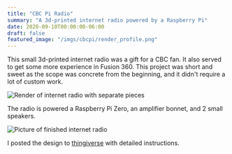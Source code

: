 ```yaml
---
title: "CBC Pi Radio"
summary: "A 3d-printed internet radio powered by a Raspberry Pi"
date: 2020-09-10T00:00:00-06:00
draft: false
featured_image: "/imgs/cbcpi/render_profile.png"
---
```


This small 3d-printed internet radio was a gift for a CBC fan. It also served to get some more experience in Fusion 360.  This project was short and sweet as the scope was concrete from the beginning, and it didn't require a lot of custom work.

![Render of internet radio with separate pieces](/imgs/cbcpi/exploded.png)

The radio is powered a Raspberry Pi Zero, an amplifier bonnet, and 2 small speakers.  

![Picture of finished internet radio](/imgs/cbcpi/irl_radio.png)

I posted the design to [thingiverse](https://www.thingiverse.com/thing:3336206) with detailed instructions.